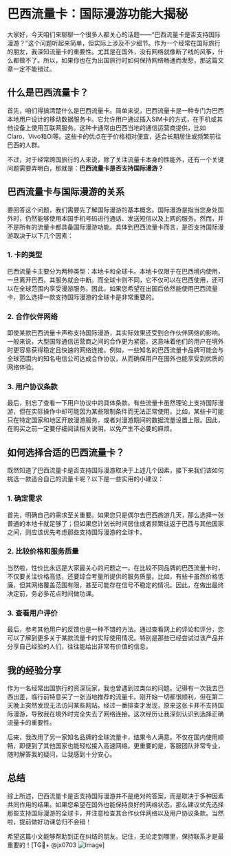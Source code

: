 # 巴西流量卡：国际漫游功能大揭秘

大家好，今天咱们来聊聊一个很多人都关心的话题——“巴西流量卡是否支持国际漫游？”这个问题听起来简单，但实际上涉及不少细节。作为一个经常在国际旅行的朋友，我深知流量卡的重要性。尤其是在国外，没有网络就像断了线的风筝，什么都做不了。所以，如果你也在为出国旅行时如何保持网络畅通而发愁，那这篇文章一定不能错过。

## 什么是巴西流量卡？

首先，咱们得搞清楚什么是巴西流量卡。简单来说，巴西流量卡是一种专门为巴西本地用户设计的移动数据服务卡。它允许用户通过插入SIM卡的方式，在手机或其他设备上使用互联网服务。这种卡通常由巴西当地的通信运营商提供，比如Claro、Vivo和Oi等。这些卡的优点在于价格相对便宜，适合长期居住或频繁前往巴西的人群。

不过，对于经常跨国旅行的人来说，除了关注流量卡本身的性能外，还有一个关键问题需要弄明白，那就是：**巴西流量卡是否支持国际漫游？**

## 巴西流量卡与国际漫游的关系

要回答这个问题，我们需要先了解国际漫游的基本概念。国际漫游是指当您身处国外时，仍然能够使用本国手机号码进行通话、发送短信以及上网的服务。然而，并不是所有的流量卡都具备国际漫游功能。具体到巴西流量卡而言，是否支持国际漫游取决于以下几个因素：

### 1. 卡的类型

巴西流量卡主要分为两种类型：本地卡和全球卡。本地卡仅限于在巴西境内使用，一旦离开巴西，其服务就会中断。而全球卡则不同，它不仅可以在巴西使用，还可以在全球范围内享受漫游服务。因此，如果您希望在出国后依然能使用巴西流量卡，那么选择一款支持国际漫游的全球卡是非常重要的。

### 2. 合作伙伴网络

即使某款巴西流量卡声称支持国际漫游，其实际效果还受到合作伙伴网络的影响。一般来说，大型国际通信运营商之间的合作更为紧密，这意味着他们的用户在境外时更容易获得稳定且快速的网络连接。例如，一些知名的巴西流量卡品牌可能会与全球范围内的知名电信公司达成合作协议，从而确保用户在国外也能享受到优质的网络体验。

### 3. 用户协议条款

最后，别忘了查看一下用户协议中的具体条款。有些流量卡虽然理论上支持国际漫游，但在实际操作中却可能因为某些限制条件而无法正常使用。比如，某些卡可能只在特定国家和地区开放漫游服务，或者对漫游期间的数据流量设置上限。因此，在购买之前一定要仔细阅读相关说明，以免产生不必要的麻烦。

## 如何选择合适的巴西流量卡？

既然知道了巴西流量卡是否支持国际漫游取决于上述几个因素，接下来我们该如何挑选一款适合自己的流量卡呢？以下是一些实用的小建议：

### 1. 确定需求

首先，明确自己的需求至关重要。如果您只是偶尔去巴西旅游几天，那么选择一张普通的本地卡就足够了；但如果您计划长时间居住或者频繁往返于巴西与其他国家之间，则应该优先考虑那些支持国际漫游的全球卡。

### 2. 比较价格和服务质量

当然啦，性价比永远是大家最关心的问题之一。在比较不同品牌的巴西流量卡时，不仅要关注价格高低，还要综合考量所提供的服务质量。比如，有些卡虽然价格低廉，但其网络覆盖范围有限，甚至可能存在信号不稳定的情况。因此，在做出最终决定前，务必多花点时间做功课。

### 3. 查看用户评价

最后，参考其他用户的反馈也是一种不错的方法。通过查看网上的评论和评分，您可以了解到更多关于某款流量卡的实际使用情况。特别是那些已经尝试过该产品并分享自己经验的人们，往往能给出非常有价值的信息。

## 我的经验分享

作为一名经常出国旅行的资深玩家，我也曾遇到过类似的问题。记得有一次我去巴西出差，临行前特意买了一张当地推荐的流量卡。刚开始一切都很顺利，但在第二天晚上突然发现无法访问某些网站。经过一番排查才发现，原来这张卡并不支持国际漫游，导致我在境外时完全失去了网络连接。这次经历让我深刻认识到选择正确流量卡的重要性。

后来，我改用了另一家知名品牌的全球流量卡，结果令人满意。不仅在国内使用顺畅，即便到了其他国家也能轻松接入高速网络。更重要的是，客服团队非常专业，随时解答我的疑问，让我感到十分安心。

## 总结

综上所述，巴西流量卡是否支持国际漫游并不是绝对的答案，而是取决于多种因素共同作用的结果。如果您希望在国外也能保持良好的网络状态，那么建议优先选择那些支持国际漫游的全球卡，并注意检查其合作伙伴网络以及用户协议条款。当然啦，提前做好功课总归不会错！

希望这篇小文能够帮助到正在纠结的朋友。记住，无论走到哪里，保持联系才是最重要的！[TG💪+ @jx0703 ![Image](https://github.com/user-attachments/assets/dbca1d08-cadb-493c-b0ec-ad6f7a83f270)]